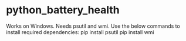 # python_battery_health
Works on Windows. Needs psutil and wmi. Use the below commands to install required dependencies:
pip install psutil
pip install wmi

